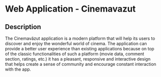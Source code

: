 # Web Application - Cinemavazut

## Description

The Cinemavăzut application is a modern platform that will help its users to discover and enjoy the wonderful world of cinema. 
The application can provide a better user experience than existing applications because on top of the classic functionalities of such a platform (movie data, comment section, ratings, etc.) it has a pleasant, responsive and interactive design that helps create a sense of community and encourage constant interaction with the app.
